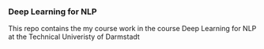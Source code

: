### Deep Learning for NLP 

This repo contains the my course work in the course Deep Learning for NLP at the Technical Univeristy of Darmstadt 

